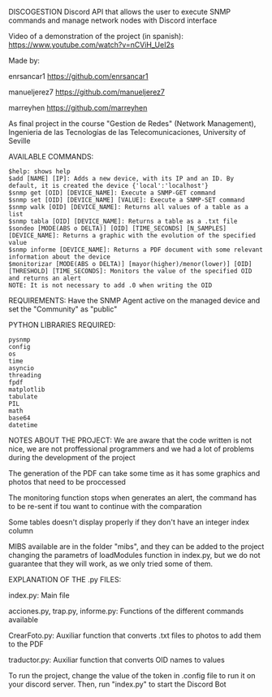 DISCOGESTION
Discord API that allows the user to execute SNMP commands and manage network nodes with Discord interface

Video of a demonstration of the project (in spanish): https://www.youtube.com/watch?v=nCViH_UeI2s

Made by:

enrsancar1		https://github.com/enrsancar1

manueljerez7 	https://github.com/manueljerez7

marreyhen		https://github.com/marreyhen

As final project in the course "Gestion de Redes" (Network Management), Ingenieria de las Tecnologías de las Telecomunicaciones, University of Seville

AVAILABLE COMMANDS:

	$help: shows help
	$add [NAME] [IP]: Adds a new device, with its IP and an ID. By default, it is created the device {'local':'localhost'}
	$snmp get [OID] [DEVICE_NAME]: Execute a SNMP-GET command 
	$snmp set [OID] [DEVICE_NAME] [VALUE]: Execute a SNMP-SET command 
	$snmp walk [OID] [DEVICE_NAME]: Returns all values of a table as a list
	$snmp tabla [OID] [DEVICE_NAME]: Returns a table as a .txt file
	$sondeo [MODE(ABS o DELTA)] [OID] [TIME_SECONDS] [N_SAMPLES] [DEVICE_NAME]: Returns a graphic with the evolution of the specified value
	$snmp informe [DEVICE_NAME]: Returns a PDF document with some relevant information about the device
	$monitorizar [MODE(ABS o DELTA)] [mayor(higher)/menor(lower)] [OID] [THRESHOLD] [TIME_SECONDS]: Monitors the value of the specified OID and returns an alert
	NOTE: It is not necessary to add .0 when writing the OID

REQUIREMENTS:
Have the SNMP Agent active on the managed device and set the "Community" as "public"

PYTHON LIBRARIES REQUIRED:

	pysnmp
	config
	os
	time
	asyncio
	threading
	fpdf
	matplotlib
	tabulate
	PIL
	math
	base64
	datetime

NOTES ABOUT THE PROJECT:
We are aware that the code written is not nice, we are not proffessional programmers and we had a lot of problems during the development of the project

The generation of the PDF can take some time as it has some graphics and photos that need to be proccessed

The monitoring function stops when generates an alert, the command has to be re-sent if tou want to continue with the comparation

Some tables doesn't display properly if they don't have an integer index column

MIBS available are in the folder "mibs", and they can be added to the project changing the parametrs of loadModules function in index.py, but we do not guarantee that they will work, as we only tried some of them.

	
EXPLANATION OF THE .py FILES:

index.py: Main file

acciones.py, trap.py, informe.py: Functions of the different commands available

CrearFoto.py: Auxiliar function that converts .txt files to photos to add them to the PDF

traductor.py: Auxiliar function that converts OID names to values

To run the project, change the value of the token in .config file to run it on your discord server. Then, run "index.py" to start the Discord Bot



